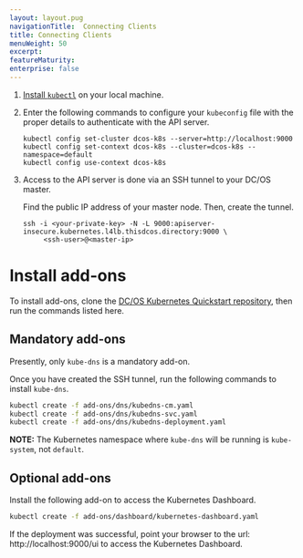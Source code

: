 ```yaml
---
layout: layout.pug
navigationTitle:  Connecting Clients
title: Connecting Clients
menuWeight: 50
excerpt:
featureMaturity:
enterprise: false
---
```


1. [Install `kubectl`](https://kubernetes.io/docs/tasks/tools/install-kubectl/) on your local machine.

1. Enter the following commands to configure your `kubeconfig` file with the proper details to authenticate with the API server.

   ```
   kubectl config set-cluster dcos-k8s --server=http://localhost:9000
   kubectl config set-context dcos-k8s --cluster=dcos-k8s --namespace=default
   kubectl config use-context dcos-k8s
   ```

1. Access to the API server is done via an SSH tunnel to your DC/OS master.

   Find the public IP address of your master node. Then, create the tunnel.

   ```
   ssh -i <your-private-key> -N -L 9000:apiserver-insecure.kubernetes.l4lb.thisdcos.directory:9000 \
        <ssh-user>@<master-ip>
   ```

# Install add-ons

To install add-ons, clone the [DC/OS Kubernetes Quickstart repository](https://github.com/mesosphere/dcos-kubernetes-quickstart), then run the commands listed here.

## Mandatory add-ons

Presently, only `kube-dns` is a mandatory add-on.

Once you have created the SSH tunnel, run the following commands to install `kube-dns`.

```bash
kubectl create -f add-ons/dns/kubedns-cm.yaml
kubectl create -f add-ons/dns/kubedns-svc.yaml
kubectl create -f add-ons/dns/kubedns-deployment.yaml
```

**NOTE:** The Kubernetes namespace where `kube-dns` will be running is `kube-system`, not `default`.

## Optional add-ons

Install the following add-on to access the Kubernetes Dashboard.

```bash
kubectl create -f add-ons/dashboard/kubernetes-dashboard.yaml
```

If the deployment was successful, point your browser to the url: http://localhost:9000/ui to access the Kubernetes Dashboard.
